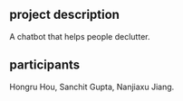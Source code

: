 ## project description
A chatbot that helps people declutter.

## participants
Hongru Hou, Sanchit Gupta, Nanjiaxu Jiang.
